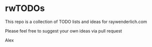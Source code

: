 # rwTODOs

This repo is a collection of TODO lists and ideas for raywenderlich.com

Please feel free to suggest your own ideas via pull request

Alex

